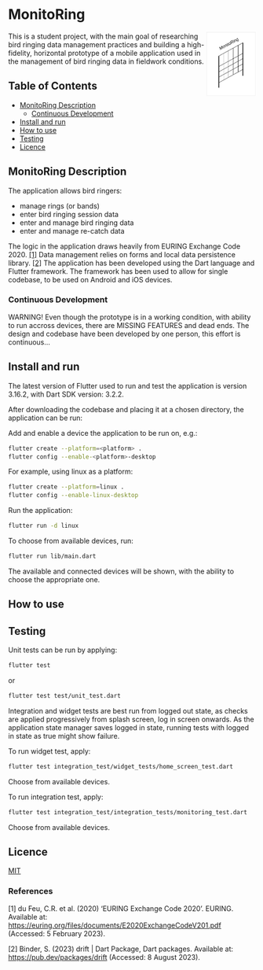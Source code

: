 # MonitoRing

<img src="assets/images/mon_ring_logo.png" align="right"
     alt="MonitoRing project logo." width="100" height="130">

This is a student project, with the main goal of researching bird ringing data management practices and building a high-fidelity, horizontal prototype of a mobile application used in the management of bird ringing data in fieldwork conditions.

## Table of Contents

- [MonitoRing Description](#monitoring-description)
  - [Continuous Development](#continuous-development)
- [Install and run](#install-and-run)
- [How to use](#how-to-use)
- [Testing](#testing)
- [Licence](#licence)

## MonitoRing Description

The application allows bird ringers:

- manage rings (or bands)
- enter bird ringing session data
- enter and manage bird ringing data
- enter and manage re-catch data

The logic in the application draws heavily from EURING Exchange Code 2020. [[1]](#1) Data management relies on forms and local data persistence library. [[2]](#2) The application has been developed using the Dart language and Flutter framework. The framework has been used to allow for single codebase, to be used on Android and iOS devices.

### Continuous Development

WARNING! Even though the prototype is in a working condition, with ability to run accross devices, there are MISSING FEATURES and dead ends. The design and codebase have been developed by one person, this effort is continuous...

## Install and run

The latest version of Flutter used to run and test the application is version 3.16.2, with Dart SDK version: 3.2.2.

After downloading the codebase and placing it at a chosen directory, the application can be run:

Add and enable a device the application to be run on, e.g.:

```bash
flutter create --platform=<platform> .
flutter config --enable-<platform>-desktop
```

For example, using linux as a platform:

```bash
flutter create --platform=linux .
flutter config --enable-linux-desktop
```

Run the application:

```bash
flutter run -d linux
```

To choose from available devices, run:

```bash
flutter run lib/main.dart
```

The available and connected devices will be shown, with the ability to choose the appropriate one.

## How to use

## Testing

Unit tests can be run by applying:

```bash
flutter test
```

or

```bash
flutter test test/unit_test.dart
```

Integration and widget tests are best run from logged out state, as checks are applied progressively from splash screen, log in screen onwards. As the application state manager saves logged in state, running tests with logged in state as true might show failure.

To run widget test, apply:

```bash
flutter test integration_test/widget_tests/home_screen_test.dart
```

Choose from available devices.

To run integration test, apply:

```bash
flutter test integration_test/integration_tests/monitoring_test.dart
```

Choose from available devices.

## Licence

[MIT](https://choosealicense.com/licenses/mit/)

### References

<a id="1">[1] </a>du Feu, C.R. et al. (2020) ‘EURING Exchange Code 2020’. EURING. Available at: https://euring.org/files/documents/E2020ExchangeCodeV201.pdf (Accessed: 5 February 2023).

<a id="2">[2] </a>Binder, S. (2023) drift | Dart Package, Dart packages. Available at: https://pub.dev/packages/drift (Accessed: 8 August 2023).
